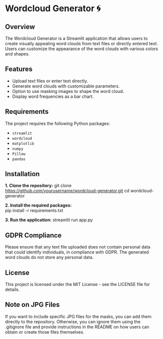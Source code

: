 # Wordcloud Generator 🌀

## Overview
The Wordcloud Generator is a Streamlit application that allows users to create visually appealing word clouds from text files or directly entered text. Users can customize the appearance of the word clouds with various colors and shapes.

## Features
- Upload text files or enter text directly.
- Generate word clouds with customizable parameters.
- Option to use masking images to shape the word cloud.
- Display word frequencies as a bar chart.

## Requirements
The project requires the following Python packages:
- `streamlit`
- `wordcloud`
- `matplotlib`
- `numpy`
- `Pillow`
- `pandas`

## Installation
**1. Clone the repository:**
   git clone https://github.com/yourusername/wordcloud-generator.git
   cd wordcloud-generator

**2. Install the required packages:**   
   pip install -r requirements.txt

**3. Run the application:**
    streamlit run app.py

## GDPR Compliance
Please ensure that any text file uploaded does not contain personal data that could identify individuals, in compliance with GDPR. The generated word clouds do not store any personal data.

## License
This project is licensed under the MIT License - see the LICENSE file for details.

## Note on JPG Files
If you want to include specific JPG files for the masks, you can add them directly to the repository. Otherwise, you can ignore them using the .gitignore file and provide instructions in the README on how users can obtain or create those files themselves.